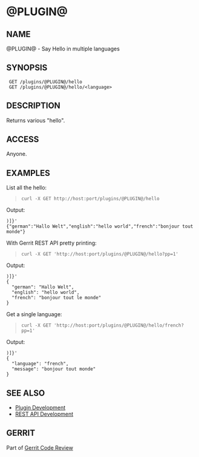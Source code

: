 @PLUGIN@
==========

NAME
----
@PLUGIN@ - Say Hello in multiple languages

SYNOPSIS
--------
     GET /plugins/@PLUGIN@/hello
     GET /plugins/@PLUGIN@/hello/<language>

DESCRIPTION
-----------
Returns various "hello".

ACCESS
------
Anyone.

EXAMPLES
--------

List all the hello:

>     curl -X GET http://host:port/plugins/@PLUGIN@/hello

Output:

```
)]}'
{"german":"Hallo Welt","english":"hello world","french":"bonjour tout monde"}
```

With Gerrit REST API pretty printing:

>     curl -X GET 'http://host:port/plugins/@PLUGIN@/hello?pp=1'

Output:

```
)]}'
{
  "german": "Hallo Welt",
  "english": "hello world",
  "french": "bonjour tout le monde"
}
```

Get a single language:

>     curl -X GET 'http://host:port/plugins/@PLUGIN@/hello/french?pp=1'

Output:

```
)]}'
{
  "language": "french",
  "message": "bonjour tout monde"
}
```

SEE ALSO
--------

* [Plugin Development](../../../Documentation/dev-plugins.html)
* [REST API Development](../../../Documentation/dev-rest-api.html)

GERRIT
------
Part of [Gerrit Code Review](../../../Documentation/index.html)
